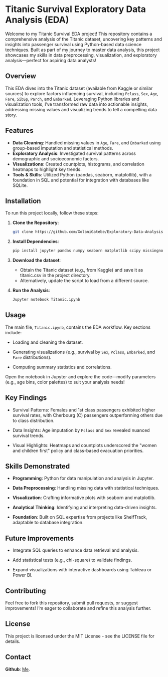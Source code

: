 # Titanic Survival Exploratory Data Analysis (EDA)

Welcome to my Titanic Survival EDA project! This repository contains a comprehensive analysis of the Titanic dataset, uncovering key patterns and insights into passenger survival using Python-based data science techniques. Built as part of my journey to master data analysis, this project showcases my skills in data preprocessing, visualization, and exploratory analysis—perfect for aspiring data analysts!

## Overview

This EDA dives into the Titanic dataset (available from Kaggle or similar sources) to explore factors influencing survival, including `Pclass`, `Sex`, `Age`, `Fare`, `SibSp`, `Parch`, and `Embarked`. Leveraging Python libraries and visualization tools, I’ve transformed raw data into actionable insights, addressing missing values and visualizing trends to tell a compelling data story.

## Features

- **Data Cleaning**: Handled missing values in `Age`, `Fare`, and `Embarked` using group-based imputation and statistical methods.
- **Exploratory Analysis**: Investigated survival patterns across demographic and socioeconomic factors.
- **Visualizations**: Created countplots, histograms, and correlation heatmaps to highlight key trends.
- **Tools & Skills**: Utilized Python (pandas, seaborn, matplotlib), with a foundation in SQL and potential for integration with databases like SQLite.

## Installation

To run this project locally, follow these steps:

1. **Clone the Repository**:
   ```bash
   git clone https://github.com/XolaniGatebe/Exploratory-Data-Analysis.git

2. **Install Dependencies**:
   ```bash
   pip install jupyter pandas numpy seaborn matplotlib scipy missingno mlxtend
   
3. **Download the dataset**:
   - Obtain the Titanic dataset (e.g., from Kaggle) and save it as titanic.csv in the project directory.
   - Alternatively, update the script to load from a different source.

4. **Run the Analysis**:
   ```bash
   Jupyter notebook Titanic.ipynb

## Usage

The main file, `Titanic.ipynb`, contains the EDA workflow. Key sections include:
- Loading and cleaning the dataset.

- Generating visualizations (e.g., survival by `Sex`, `Pclass`, `Embarked`, and `Fare` distributions).

- Computing summary statistics and correlations.

Open the notebook in Jupyter and explore the code—modify parameters (e.g., age bins, color palettes) to suit your analysis needs!

## Key Findings

- Survival Patterns: Females and 1st class passengers exhibited higher survival rates, with Cherbourg (C) passengers outperforming others due to class distribution.

- Data Insights: Age imputation by `Pclass` and `Sex` revealed nuanced survival trends.

- Visual Highlights: Heatmaps and countplots underscored the "women and children first" policy and class-based evacuation priorities.

## Skills Demonstrated

- **Programming**: Python for data manipulation and analysis in Jupyter.

- **Data Preprocessing**: Handling missing data with statistical techniques.

- **Visualization**: Crafting informative plots with seaborn and matplotlib.

- **Analytical Thinking**: Identifying and interpreting data-driven insights.

- **Foundation**: Built on SQL expertise from projects like ShelfTrack, adaptable to database integration.

## Future Improvements

- Integrate SQL queries to enhance data retrieval and analysis.

- Add statistical tests (e.g., chi-square) to validate findings.

- Expand visualizations with interactive dashboards using Tableau or Power BI.

## Contributing

Feel free to fork this repository, submit pull requests, or suggest improvements! I’m eager to collaborate and refine this analysis further.

## License

This project is licensed under the MIT License - see the LICENSE file for details.

## Contact
**Github**: [Me](https://github.com/XolaniGatebe).










 
